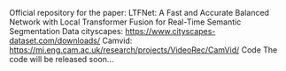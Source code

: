Official repository for the paper: LTFNet: A Fast and Accurate Balanced Network with Local Transformer Fusion for Real-Time Semantic Segmentation
Data
cityscapes: https://www.cityscapes-dataset.com/downloads/
Camvid: https://mi.eng.cam.ac.uk/research/projects/VideoRec/CamVid/
Code
The code will be released soon...
